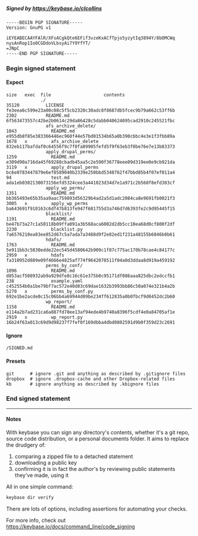 ##### Signed by https://keybase.io/clcollins
```
-----BEGIN PGP SIGNATURE-----
Version: GnuPG v1

iEYEABECAAYFAlR/XFsACgkQte6EFif3vzeKxACfTpjo5yzytIq3894Y/8bOMCWq
nysAnRop1Io0CGDdoVLbsyAi7Y9YfYT/
=JNpC
-----END PGP SIGNATURE-----

```

<!-- END SIGNATURES -->

### Begin signed statement 

#### Expect

```
size   exec  file                    contents                                                        
             ./                                                                                      
35120          LICENSE               fe3eea6c599e23a00c08c5f5cb2320c30adc8f8687db5fcec9b79a662c53ff6b
2302           README.md             6f563473557c42be2b0614c29da86428c5dabb040624095cad2910c245521fbc
               afs_archive_delete/                                                                   
1043             README.md           e955db8f85e383366446ec960f44e57bd01534b65a0b390cbbc4e3e1f3fbb89a
1678   x         afs_archive_delete  832eb117bafdaf0c64556f9c7f0fa89905fefd5f9f63eb3f0be76e7e13b83373
               apply_drupal_perms/                                                                   
1259             README.md           e309d90a716da45f69288cbadb45aa5c2e590f36778eee09d319ee0e9cb921da
3119   x         apply_drupal_perms  bc6e0783447879e6ef8589040b2339e250bbd5348762f47bbd85b4f07ef011a4
94               test.md             ada1eb0302130073156efd5324cee3a441023d34d7e1a971c2b560f8efd303cf
               apply_wp_perms/                                                                       
1351             README.md           bb365493e65b35aa9aac759893d56329b4ad2a5d1adc2084ca8e9691fb0021f3
3005   x         apply_wp_perms      ba643691f910163c6df47b813fe947f681755d3a746d7d6393fe2c9d95445f15
               blacklist/                                                                            
1191             README.md           be47b73a27c1a50118b09ffa091a3b568aca6002d2db5cc10ea68d0cf800f2df
2230             blacklist.py        7a6576210ea83ee852d67c5a7ada7a3488d9f2e82ed1f231a48155b6846b0b61
               hdafs/                                                                                
1763             README.md           5e911bb3c5830edde22ec545d4580642b909c1f87c775ac170b78cae4c84177c
2959   x         hdafs               fa310952d889e09f4666e4825af774f9642078511f04a0d3ddaa8d919a459192
               perms_by_conf/                                                                        
1096             README.md           d853acf508932ab9a929dfe8c16c61e375b0c95171df086aaa825dbc2edccfb1
238              example.yaml        c452554b0a1be79bf7ac572e40d03c69dae1632b3993bb86c50a074e321b4a2b
5270   x         perms_by_conf.py    692e1be2acde0c15c06bb4a69944d89be234ff612835a0b0fbcf9d0452dc2b60
               wp_report/                                                                            
1158             README.md           e114a2b7ad231ca6a887fd78ee13af94ede4b9740a8396f5cdf4e0a84705af1e
2919   x         wp_report.py        16b24f63a013c69d9d98237f7fef0f169dbba4dbd0802591d9b0f359d23c2691
```

#### Ignore

```
/SIGNED.md
```

#### Presets

```
git      # ignore .git and anything as described by .gitignore files
dropbox  # ignore .dropbox-cache and other Dropbox-related files    
kb       # ignore anything as described by .kbignore files          
```

<!-- summarize version = 0.0.9 -->

### End signed statement

<hr>

#### Notes

With keybase you can sign any directory's contents, whether it's a git repo,
source code distribution, or a personal documents folder. It aims to replace the drudgery of:

  1. comparing a zipped file to a detached statement
  2. downloading a public key
  3. confirming it is in fact the author's by reviewing public statements they've made, using it

All in one simple command:

```bash
keybase dir verify
```

There are lots of options, including assertions for automating your checks.

For more info, check out https://keybase.io/docs/command_line/code_signing